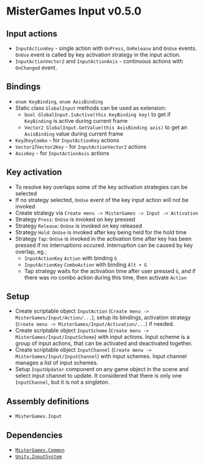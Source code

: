 # MisterGames Input v0.5.0

## Input actions
- `InputActionKey` - single action with `OnPress`, `OnRelease` and `OnUse` events.
  `OnUse` event is called by key activation strategy in the input action.
- `InputActionVector2` and `InputActionAxis` - continuous actions with `OnChanged` event.  

## Bindings
- `enum KeyBinding`, `enum AxisBinding`
- Static class `GlobalInput` methods can be used as extension:
  - `bool GlobalInput.IsActive(this KeyBinding key)` to get if `KeyBinding` is active during current frame   
  - `Vector2 GlobalInput.GetValue(this AxisBinding axis)` to get an `AxisBinding` value during current frame   
- `Key`/`KeyCombo` - for `InputActionKey` actions
- `Vector2`/`Vector2Key` - for `InputActionVector2` actions
- `AxisKey` - for `InputActionAxis` actions

## Key activation
- To resolve key overlaps some of the key activation strategies can be selected
- If no strategy selected, `OnUse` event of the key input action will not be invoked
- Create strategy via `Create menu -> MisterGames -> Input -> Activation`
- Strategy `Press`: `OnUse` is invoked on key pressed 
- Strategy `Release`: `OnUse` is invoked on key released
- Strategy `Hold`: `OnUse` is invoked after key being held for the hold time
- Strategy `Tap`: `OnUse` is invoked in the activation time after key has been pressed if no interruptions occured.
  Interruption can be caused by key overlap, eg.: 
  - `InputActionKey` `Action` with binding `G`
  - `InputActionKey` `ComboAction` with binding `Alt + G`
  - Tap strategy waits for the activation time after user pressed `G`, and if there was no combo action
    during this time, then activate `Action`

## Setup
- Create scriptable object `InputAction` (`Create menu -> MisterGames/Input/Action/...`), setup its bindings, activation strategy (`Create menu -> MisterGames/Input/Activation/...`) if needed.
- Create scriptable object `InputScheme` (`Create menu -> MisterGames/Input/InputScheme`) with input actions. Input scheme is a group of input actions, that can be activated and deactivated together.
- Create scriptable object `InputChannel` (`Create menu -> MisterGames/Input/InputChannel`) with input schemes. Input channel manages a list of input schemes. 
- Setup `InputUpdater` component on any game object in the scene and select input channel to update. It considered that there is only one `InputChannel`, but it is not a singleton.

## Assembly definitions
- `MisterGames.Input`

## Dependencies
- [`MisterGames.Common`](https://github.com/theverymistergames/unity-common/tree/master/Common)
- [`Unity.InputSystem`](https://docs.unity3d.com/Packages/com.unity.inputsystem@1.0/manual/index.html)
